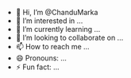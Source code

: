 - 👋 Hi, I’m @ChanduMarka
- 👀 I’m interested in ...
- 🌱 I’m currently learning ...
- 💞️ I’m looking to collaborate on ...
- 📫 How to reach me ...
- 😄 Pronouns: ...
- ⚡ Fun fact: ...

<!---
ChanduMarka/ChanduMarka is a ✨ special ✨ repository because its `README.md` (this file) appears on your GitHub profile.
You can click the Preview link to take a look at your changes.
--->
